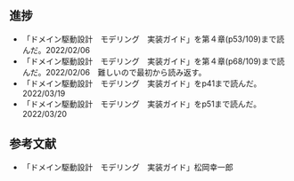## 進捗

- 「ドメイン駆動設計　モデリング　実装ガイド」を第４章(p53/109)まで読んだ。2022/02/06
- 「ドメイン駆動設計　モデリング　実装ガイド」を第４章(p68/109)まで読んだ。2022/02/06　難しいので最初から読み返す。
- 「ドメイン駆動設計　モデリング　実装ガイド」をp41まで読んだ。2022/03/19
- 「ドメイン駆動設計　モデリング　実装ガイド」をp51まで読んだ。2022/03/20






## 参考文献
- 「ドメイン駆動設計　モデリング　実装ガイド」松岡幸一郎
